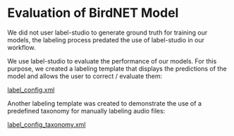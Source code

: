 # Evaluation of BirdNET Model

We did not user label-studio to generate ground truth for training our models,
the labeling process predated the use of label-studio in our workflow.

We use label-studio to evaluate the performance of our models. For this purpose,
we created a labeling template that displays the predictions of the model and
allows the user to correct / evaluate them:

[label_config.xml](./label-studio/label_config.xml)

Another labeling template was created to demonstrate the use of a predefined
taxonomy for manually labeling audio files:

[label_config_taxonomy.xml](./label-studio/label_config_taxonomy.xml)
